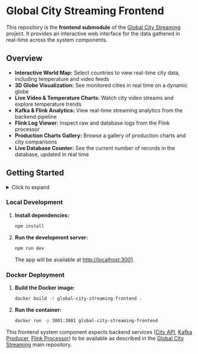 # Global City Streaming Frontend

This repository is the **frontend submodule** of the [Global City Streaming](https://github.com/mrjex/Global-City-Streaming) project. It provides an interactive web interface for the data gathered in real-time across the system components.

## Overview

- **Interactive World Map:** Select countries to view real-time city data, including temperature and video feeds
- **3D Globe Visualization:** See monitored cities in real time on a dynamic globe
- **Live Video & Temperature Charts:** Watch city video streams and explore temperature trends
- **Kafka & Flink Analytics:** View real-time streaming analytics from the backend pipeline
- **Flink Log Viewer:** Inspect raw and database logs from the Flink processor
- **Production Charts Gallery:** Browse a gallery of production charts and city comparisons
- **Live Database Counter:** See the current number of records in the database, updated in real time


## Getting Started

<details>
  <summary>Click to expand</summary>

  This content is hidden until the user clicks the summary.

  - You can include **Markdown** here
  - Lists, images, code blocks, etc.

   ## Local Development

   Text


</details>



### Local Development

1. **Install dependencies:**
   ```bash
   npm install
   ```
2. **Run the development server:**
   ```bash
   npm run dev
   ```
   The app will be available at [http://localhost:3001](http://localhost:3001).

### Docker Deployment

1. **Build the Docker image:**
   ```bash
   docker build -t global-city-streaming-frontend .
   ```
2. **Run the container:**
   ```bash
   docker run -p 3001:3001 global-city-streaming-frontend
   ```

This frontend system component expects backend services ([City API](https://github.com/mrjex/City-API-Global-City-Streaming), [Kafka Producer](https://github.com/mrjex/Kafka-Producer-Global-City-Streaming), [Flink Processor](https://github.com/mrjex/Flink-Processor-Global-City-Streaming)) to be available as described in the [Global City Streaming](https://github.com/mrjex/Global-City-Streaming) main repository.
